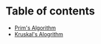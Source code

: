 # Table of contents

* [Prim's Algorithm](README.md)
* [Kruskal's Alogrithm](kruskals-alogrithm.md)

